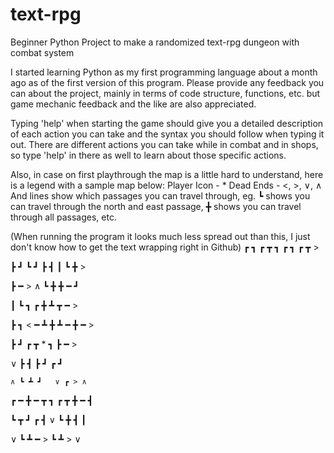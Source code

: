 # text-rpg
Beginner Python Project to make a randomized text-rpg dungeon with combat system

I started learning Python as my first programming language about a month ago as of the first version of this program. 
Please provide any feedback you can about the project, mainly in terms of code structure, functions, etc. but game mechanic feedback and the like are also appreciated.

Typing 'help' when starting the game should give you a detailed description of each action you can take and the syntax you should follow when typing it out. 
There are different actions you can take while in combat and in shops, so type 'help' in there as well to learn about those specific actions.

Also, in case on first playthrough the map is a little hard to understand, here is a legend with a sample map below:
Player Icon - *
Dead Ends - <, >, ∨, ∧
And lines show which passages you can travel through, eg. ┗ shows you can travel through the north and east passage, ╋ shows you can travel through all passages, etc.

(When running the program it looks much less spread out than this, I just don't know how to get the text wrapping right in Github)
┏ ┓   ┏ ┳ ┓ ┏ ┓ ┏ ┳ >

┣ ┛   ┗ ┛ ┣ ┫ ┃ ┗ ╋ > 

┣ ━ > ∧   ┗ ╋ ╋ ━ ┛   

┃     ┗ ┓ ┏ ╋ ┻ ┳ ━ > 

┣ ┓ < ━ ┻ ╋ ┻ ━ ╋ ━ > 

┣ ┛   ┏ ┳ * ┓   ┣ ━ > 

∨     ┣ ┫ ┣ ┛ ┏ ┛     

    ∧ ┗ ┻ ┛   ∨ ┏ > ∧ 
    
┏ ━ ╋ ━ ┳ ┓ ┏ ┳ ╋ ━ ┫ 

┗ ┳ ┛ ┏ ┫ ∨ ┗ ╋ ┫   ┃ 

  ∨   ┗ ┻ ━ > ┗ ┻ > ∨ 
  
